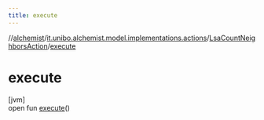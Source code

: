 ```yaml
---
title: execute
---
```

//[alchemist](../../../index.html)/[it.unibo.alchemist.model.implementations.actions](../index.html)/[LsaCountNeighborsAction](index.html)/[execute](execute.html)



# execute



[jvm]\
open fun [execute](execute.html)()




